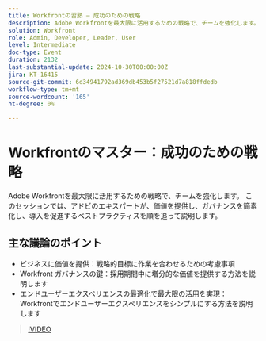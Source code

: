 ```yaml
---
title: Workfrontの習熟 – 成功のための戦略
description: Adobe Workfrontを最大限に活用するための戦略で、チームを強化します。 このセッションでは、アドビのエキスパートが、価値を提供し、ガバナンスを簡素化し、導入を促進するベストプラクティスを順を追って説明します。主な話し合いポイント：ビジネスに価値を提供 – 作業を戦略的目標に合わせる際の考慮事項Workfrontのガバナンスの鍵 – 導入を成熟させつつ増分価値を提供する方法を学ぶエンドユーザーエクスペリエンスの最適化を通じて採用する方法をWorkfront確認する
solution: Workfront
role: Admin, Developer, Leader, User
level: Intermediate
doc-type: Event
duration: 2132
last-substantial-update: 2024-10-30T00:00:00Z
jira: KT-16415
source-git-commit: 6d34941792ad369db453b5f27521d7a818ffdedb
workflow-type: tm+mt
source-wordcount: '165'
ht-degree: 0%

---
```



# Workfrontのマスター：成功のための戦略

Adobe Workfrontを最大限に活用するための戦略で、チームを強化します。 このセッションでは、アドビのエキスパートが、価値を提供し、ガバナンスを簡素化し、導入を促進するベストプラクティスを順を追って説明します。

## 主な議論のポイント

* ビジネスに価値を提供：戦略的目標に作業を合わせるための考慮事項
* Workfront ガバナンスの鍵：採用期間中に増分的な価値を提供する方法を説明します
* エンドユーザーエクスペリエンスの最適化で最大限の活用を実現：Workfrontでエンドユーザーエクスペリエンスをシンプルにする方法を説明します

>[!VIDEO](https://video.tv.adobe.com/v/3435746/?learn=on)
